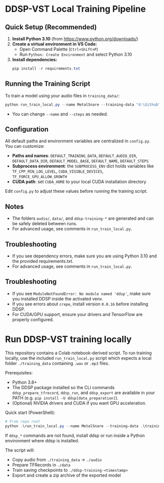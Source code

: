 # DDSP-VST Local Training Pipeline


## Quick Setup (Recommended)

1. **Install Python 3.10** (from https://www.python.org/downloads/)
2. **Create a virtual environment in VS Code:**
   - Open Command Palette (`Ctrl+Shift+P`)
   - Run `Python: Create Environment` and select Python 3.10
3. **Install dependencies:**
   ```powershell
   pip install -r requirements.txt
   ```

## Running the Training Script

To train a model using your audio files in `training_data/`:
```powershell
python run_train_local.py --name MetalSnare --training-data "d:\Github\training_ddsp\training_data" --steps 35000
```
- You can change `--name` and `--steps` as needed.

## Configuration

All default paths and environment variables are centralized in `config.py`. You can customize:

- **Paths and names**: `DEFAULT_TRAINING_DATA`, `DEFAULT_AUDIO_DIR`, `DEFAULT_DATA_DIR`, `DEFAULT_MODEL_BASE`, `DEFAULT_NAME`, `DEFAULT_STEPS`
- **Subprocess environment**: the `SUBPROCESS_ENV` dict holds variables like `TF_CPP_MIN_LOG_LEVEL`, `CUDA_VISIBLE_DEVICES`, `TF_FORCE_GPU_ALLOW_GROWTH`
- **CUDA path**: set `CUDA_HOME` to your local CUDA installation directory

Edit `config.py` to adjust these values before running the training script.

## Notes
- The folders `audio/`, `data/`, and `ddsp-training-*` are generated and can be safely deleted between runs.
- For advanced usage, see comments in `run_train_local.py`.

## Troubleshooting
- If you see dependency errors, make sure you are using Python 3.10 and the provided requirements.txt.
- For advanced usage, see comments in `run_train_local.py`.

## Troubleshooting
- If you see `ModuleNotFoundError: No module named 'ddsp'`, make sure you installed DDSP inside the activated venv.
- If you see errors about `crepe`, install version `0.0.16` before installing DDSP.
- For CUDA/GPU support, ensure your drivers and TensorFlow are properly configured.

# Run DDSP-VST training locally

This repository contains a Colab notebook-derived script. To run training locally, use the included `run_train_local.py` script which expects a local folder `./training_data` containing `.wav` or `.mp3` files.

Prerequisites:
- Python 3.8+
- The DDSP package installed so the CLI commands `ddsp_prepare_tfrecord`, `ddsp_run`, and `ddsp_export` are available in your PATH (e.g. `pip install -U ddsp[data_preparation]`).
- (Optional) NVIDIA drivers and CUDA if you want GPU acceleration.

Quick start (PowerShell):

```powershell
# From repo root
python .\run_train_local.py --name MetalSnare --training-data .\training_data --steps 35000
```

If `ddsp_*` commands are not found, install ddsp or run inside a Python environment where ddsp is installed.

The script will:
- Copy audio from `./training_data` -> `./audio`
- Prepare TFRecords in `./data`
- Train saving checkpoints to `./ddsp-training-<timestamp>`
- Export and create a zip archive of the exported model
